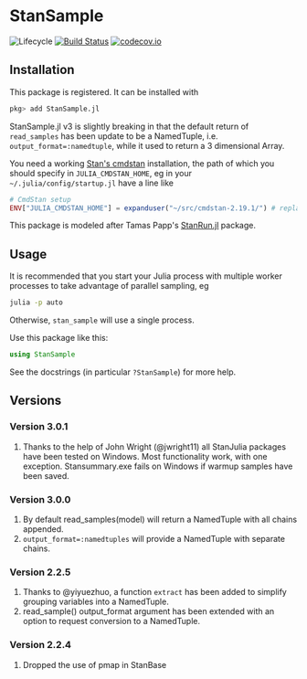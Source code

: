 # StanSample

![Lifecycle](https://img.shields.io/badge/lifecycle-experimental-orange.svg)<!--
![Lifecycle](https://img.shields.io/badge/lifecycle-maturing-blue.svg)
![Lifecycle](https://img.shields.io/badge/lifecycle-stable-green.svg)
![Lifecycle](https://img.shields.io/badge/lifecycle-retired-orange.svg)
![Lifecycle](https://img.shields.io/badge/lifecycle-archived-red.svg)
![Lifecycle](https://img.shields.io/badge/lifecycle-dormant-blue.svg) -->
[![Build Status](https://travis-ci.com/StanJulia/StanSample.jl.svg?branch=master)](https://travis-ci.com/StanJulia/StanSample.jl)
[![codecov.io](http://codecov.io/github/StanJulia/StanSample.jl/coverage.svg?branch=master)](http://codecov.io/github/StanJulia/StanSample.jl?branch=master)

## Installation

This package is registered. It can be installed with

```julia
pkg> add StanSample.jl
```

StanSample.jl v3 is slightly breaking in that the default return of `read_samples` has been update to be a NamedTuple, i.e. `output_format=:namedtuple`, while it used to return a 3 dimensional Array.

You need a working [Stan's cmdstan](https://mc-stan.org/users/interfaces/cmdstan.html) installation, the path of which you should specify in `JULIA_CMDSTAN_HOME`, eg in your `~/.julia/config/startup.jl` have a line like
```julia
# CmdStan setup
ENV["JULIA_CMDSTAN_HOME"] = expanduser("~/src/cmdstan-2.19.1/") # replace with your path
```

This package is modeled after Tamas Papp's [StanRun.jl](https://github.com/tpapp/StanRun.jl) package. 

## Usage

It is recommended that you start your Julia process with multiple worker processes to take advantage of parallel sampling, eg

```sh
julia -p auto
```

Otherwise, `stan_sample` will use a single process.

Use this package like this:

```julia
using StanSample
```

See the docstrings (in particular `?StanSample`) for more help.

## Versions

### Version 3.0.1

1. Thanks to the help of John Wright (@jwright11) all StanJulia packages have been tested on Windows. Most functionality work, with one exception. Stansummary.exe fails on Windows if warmup samples have been saved.

### Version 3.0.0

1. By default read_samples(model) will return a NamedTuple with all chains appended.
2. `output_format=:namedtuples` will provide a NamedTuple with separate chains.

### Version 2.2.5

1. Thanks to @yiyuezhuo, a function `extract` has been added to simplify grouping variables into a NamedTuple.
2. read_sample() output_format argument has been extended with an option to request conversion to a NamedTuple.

### Version 2.2.4

1. Dropped the use of pmap in StanBase
